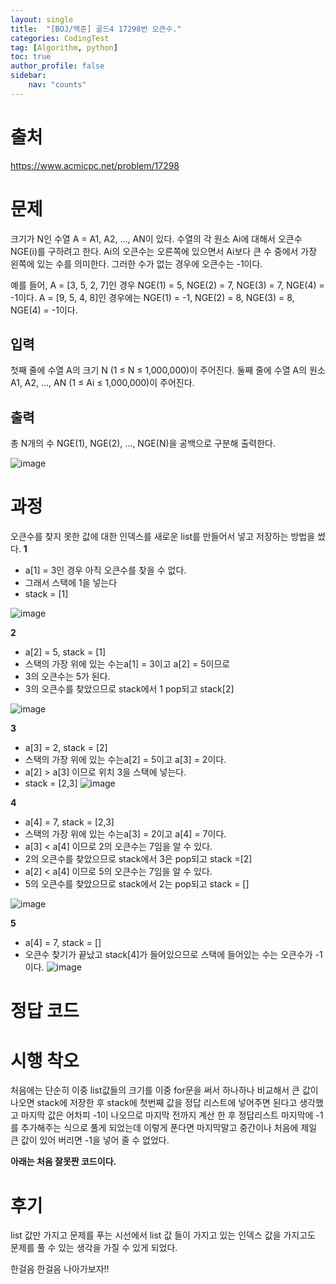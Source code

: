 ```yaml
---
layout: single
title:  "[BOJ/백준] 골드4 17298번 오큰수."
categories: CodingTest
tag: [Algorithm, python]
toc: true
author_profile: false
sidebar:
    nav: "counts"
---
```


# 출처
<https://www.acmicpc.net/problem/17298>


# 문제
크기가 N인 수열 A = A1, A2, ..., AN이 있다. 수열의 각 원소 Ai에 대해서 오큰수 NGE(i)를 구하려고 한다. Ai의 오큰수는 오른쪽에 있으면서 Ai보다 큰 수 중에서 가장 왼쪽에 있는 수를 의미한다. 그러한 수가 없는 경우에 오큰수는 -1이다.

예를 들어, A = [3, 5, 2, 7]인 경우 NGE(1) = 5, NGE(2) = 7, NGE(3) = 7, NGE(4) = -1이다. A = [9, 5, 4, 8]인 경우에는 NGE(1) = -1, NGE(2) = 8, NGE(3) = 8, NGE(4) = -1이다.


## 입력
첫째 줄에 수열 A의 크기 N (1 ≤ N ≤ 1,000,000)이 주어진다. 둘째 줄에 수열 A의 원소 A1, A2, ..., AN (1 ≤ Ai ≤ 1,000,000)이 주어진다.

## 출력
총 N개의 수 NGE(1), NGE(2), ..., NGE(N)을 공백으로 구분해 출력한다.

![image](https://github-production-user-asset-6210df.s3.amazonaws.com/92205960/263895152-171b5621-23c2-47eb-9179-fdccd9b35c83.png)


# 과정
오큰수를 찾지 못한 값에 대한 인덱스를 새로운 list를 만들어서 넣고 저장하는 방법을 썼다.
**1**
- a[1] = 3인 경우 아직 오큰수를 찾을 수 없다. 
- 그래서 스택에 1을 넣는다
- stack = [1]


![image](https://github-production-user-asset-6210df.s3.amazonaws.com/92205960/264052246-11c03693-5baa-4519-8c2a-b7765de885ab.png)

**2**
- a[2] = 5, stack = [1]
- 스택의 가장 위에 있는 수는a[1] = 3이고 a[2] = 5이므로
- 3의 오큰수는 5가 된다.
- 3의 오큰수를 찾았으므로 stack에서 1 pop되고 stack[2]


![image](https://github-production-user-asset-6210df.s3.amazonaws.com/92205960/264053146-e32ca06e-a34b-45fa-8f5d-94f74518b667.png)

**3**
- a[3] = 2, stack = [2]
- 스택의 가장 위에 있는 수는a[2] = 5이고 a[3] = 2이다.
- a[2] > a[3] 이므로 위치 3을 스택에 넣는다.
- stack = [2,3]
![image](https://github-production-user-asset-6210df.s3.amazonaws.com/92205960/264053146-e32ca06e-a34b-45fa-8f5d-94f74518b667.png)

**4**
- a[4] = 7, stack = [2,3]
- 스택의 가장 위에 있는 수는a[3] = 2이고 a[4] = 7이다.
- a[3] < a[4] 이므로 2의 오큰수는 7임을 알 수 있다.
- 2의 오큰수를 찾았으므로 stack에서 3은 pop되고 stack =[2]
- a[2] < a[4] 이므로 5의 오큰수는 7임을 알 수 있다.
-  5의 오큰수를 찾았으므로 stack에서 2는 pop되고 stack = []


![image](https://github-production-user-asset-6210df.s3.amazonaws.com/92205960/264054845-8ef16585-b312-46fc-a892-c21502cda159.png)

**5**
- a[4] = 7, stack = []  
- 오큰수 찾기가 끝났고 stack[4]가 들어있으므로 스택에 들어있는 수는 오큰수가 -1이다.
![image](https://github-production-user-asset-6210df.s3.amazonaws.com/92205960/264055503-0d383ca9-ae06-4035-be92-fc0f23fbc974.png)

# 정답 코드
<script src="https://gist.github.com/kghees/5e99c07f2872efa79c7fd37c07ca74d2.js"></script>

# 시행 착오
처음에는 단순히 이중 list값들의 크기를 이중 for문을 써서 하나하나 비교해서
큰 값이 나오면 stack에 저장한 후  stack에 첫번째 값을 정답 리스트에 넣어주면
된다고 생각했고 마지막 값은 어차피 -1이 나오므로 마지막 전까지 계산 한 후 
정답리스트 마지막에 -1를 추가해주는 식으로 풀게 되었는데 이렇게 푼다면
마지막말고 중간이나 처음에 제일 큰 값이 있어 버리면 -1을 넣어 줄 수 없었다.


**아래는 처음 잘못짠 코드이다.**
<script src="https://gist.github.com/kghees/2ea482ca19e2955436e026e007565959.js"></script>

# 후기
list 값만 가지고 문제를 푸는 시선에서 list 값 들이 가지고 있는
인덱스 값을 가지고도 문제를 풀 수 있는 생각을 가질 수 있게 되었다.

한걸음 한걸음 나아가보자!!



